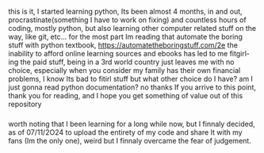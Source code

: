 this is it, I started learning python, Its been almost 4 months, in and out, procrastinate(something I have to work on fixing) and countless hours of coding, mostly python, but also
learning other computer related stuff on the way, like git, etc...
for the most part Im reading that automate the boring stuff with python textbook, https://automatetheboringstuff.com/2e
the inability to afford online learning sources and ebooks has led to me fitgirl-ing the paid stuff, being in a 3rd world country just leaves me with no choice, especially when
you consider my family has their own financial problems, I know Its bad to fitirl stuff but what other choice do I have? am I just gonna read python documentation? no thanks
If you arrive to this point, thank you for reading, and I hope you get something of value out of this repository
###
worth noting that I been learning for a long while now, but I finnaly decided, as of 07/11/2O24  to upload the entirety of my code and share It with my fans (Im the only one), weird but I finnaly overcame the fear of judgement.
